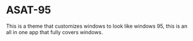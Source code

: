 # ASAT-95
This is a theme that customizes windows to look like windows 95, this is an all in one app that fully covers windows.
